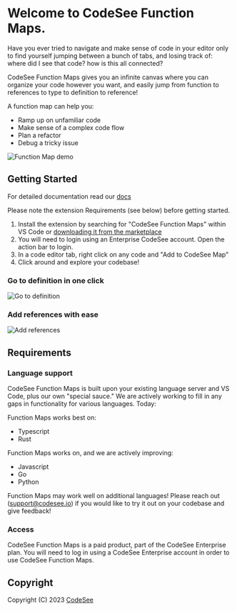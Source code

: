 # Welcome to CodeSee Function Maps.

Have you ever tried to navigate and make sense of code in your editor only to find yourself jumping between a bunch of tabs, and losing track of: where did I see that code? how is this all connected?

CodeSee Function Maps gives you an infinite canvas where you can organize your code however you want, and easily jump from function to references to type to definition to reference!

A function map can help you:

- Ramp up on unfamiliar code
- Make sense of a complex code flow
- Plan a refactor
- Debug a tricky issue

![Function Map demo](https://s3.us-east-2.amazonaws.com/docs-assets.codesee.io/img/function-map-example.png)

## Getting Started

For detailed documentation read our [docs](https://coda.io/d/VS-Code-CodeSee-Maps-Getting-Started_dksMgUzdOq6/CodeSee-Maps-in-VS-Code-Getting-Started_suOaK#_luJye)

Please note the extension Requirements (see below) before getting started.

1. Install the extension by searching for "CodeSee Function Maps" within VS Code or [downloading it from the marketplace](https://marketplace.visualstudio.com/items?itemName=codesee.codesee-symbol-maps)
2. You will need to login using an Enterprise CodeSee account. Open the action bar to login.
3. In a code editor tab, right click on any code and "Add to CodeSee Map"
4. Click around and explore your codebase!

### Go to definition in one click

![Go to definition](https://s3.us-east-2.amazonaws.com/docs-assets.codesee.io/img/go-to-def.gif)

### Add references with ease

![Add references](https://s3.us-east-2.amazonaws.com/docs-assets.codesee.io/img/add-refs.gif)

## Requirements

### Language support

CodeSee Function Maps is built upon your existing language server and VS Code, plus our own "special sauce." We are actively working to fill in any gaps in functionality for various languages. Today:

Function Maps works best on:

- Typescript
- Rust

Function Maps works on, and we are actively improving:

- Javascript
- Go
- Python

Function Maps may work well on additional languages! Please reach out (support@codesee.io) if you would like to try it out on your codebase and give feedback!

### Access

CodeSee Function Maps is a paid product, part of the CodeSee Enterprise plan. You will need to log in using a CodeSee Enterprise account in order to use CodeSee Function Maps.

## Copyright

Copyright (C) 2023 [CodeSee](https://codesee.io)
